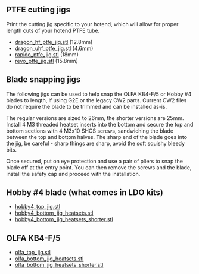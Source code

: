 ## PTFE cutting jigs

Print the cutting jig specific to your hotend, which will allow for proper length cuts of your hotend PTFE tube.

- [dragon_hf_ptfe_jig.stl](https://github.com/thunderkeys/FilamATrix/blob/main/STLs/cutting_jigs/dragon_hf_ptfe_jig.stl) (12.8mm)
- [dragon_uhf_ptfe_jig.stl](https://github.com/thunderkeys/FilamATrix/blob/main/STLs/cutting_jigs/dragon_uhf_ptfe_jig.stl) (4.6mm)
- [rapido_ptfe_jig.stl](https://github.com/thunderkeys/FilamATrix/blob/main/STLs/cutting_jigs/rapido_ptfe_jig.stl) (18mm)
- [revo_ptfe_jig.stl](https://github.com/thunderkeys/FilamATrix/blob/main/STLs/cutting_jigs/revo_ptfe_jig) (15.8mm)

## Blade snapping jigs
The following jigs can be used to help snap the OLFA KB4-F/5 or Hobby #4 blades to length, if using G2E or the legacy CW2 parts.  Current CW2 files do not require the blade to be trimmed and can be installed as-is.

The regular versions are sized to 26mm, the shorter versions are 25mm. Install 4 M3 threaded heatset inserts into the bottom and secure the top and bottom sections with 4 M3x10 SHCS screws, sandwiching the blade between the top and bottom halves.  The sharp end of the blade goes into the jig, be careful - sharp things are sharp, avoid the soft squishy bleedy bits.

Once secured, put on eye protection and use a pair of pliers to snap the blade off at the entry point. You can then remove the screws and the blade, install the safety cap and proceed with the installation.

## Hobby #4 blade (what comes in LDO kits)
- [hobby4_top_jig.stl](https://github.com/thunderkeys/FilamATrix/blob/main/STLs/cutting_jigs/hobby4_top_jig.stl)
- [hobby4_bottom_jig_heatsets.stl](https://github.com/thunderkeys/FilamATrix/blob/main/STLs/cutting_jigs/hobby4_bottom_jig_heatsets.stl)
- [hobby4_bottom_jig_heatsets_shorter.stl](https://github.com/thunderkeys/FilamATrix/blob/main/STLs/cutting_jigs/hobby4_bottom_jig_heatsets_shorter.stl)

## OLFA KB4-F/5
- [olfa_top_jig.stl](https://github.com/thunderkeys/FilamATrix/blob/main/STLs/cutting_jigs/olfa_top_jig.stl)
- [olfa_bottom_jig_heatsets.stl](https://github.com/thunderkeys/FilamATrix/blob/main/STLs/cutting_jigs/olfa_bottom_jig_heatsets.stl)
- [olfa_bottom_jig_heatsets_shorter.stl](https://github.com/thunderkeys/FilamATrix/blob/main/STLs/cutting_jigs/olfa_bottom_jig_heatsets_shorter.stl)
